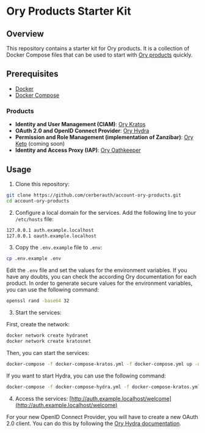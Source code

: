 # Ory Products Starter Kit

## Overview

This repository contains a starter kit for Ory products. It is a collection of Docker Compose files that can be used to start with [Ory products](https://www.ory.sh/) quickly.

## Prerequisites

- [Docker](https://docs.docker.com/get-docker/)
- [Docker Compose](https://docs.docker.com/compose/install/)

### Products

- **Identity and User Management (CIAM)**: [Ory Kratos](https://www.ory.sh/docs/kratos/ory-kratos-intro)
- **OAuth 2.0 and OpenID Connect Provider**: [Ory Hydra](https://www.ory.sh/docs/oauth2-oidc)
- **Permission and Role Management (implementation of Zanzibar)**: [Ory Keto](https://www.ory.sh/docs/keto) (coming soon)
- **Identity and Access Proxy (IAP)**: [Ory Oathkeeper](https://www.ory.sh/docs/oathkeeper)

## Usage

1. Clone this repository:

```bash
git clone https://github.com/cerberauth/account-ory-products.git
cd account-ory-products
```

2. Configure a local domain for the services. Add the following line to your `/etc/hosts` file:

```bash
127.0.0.1 auth.example.localhost
127.0.0.1 oauth.example.localhost
```

3. Copy the `.env.example` file to `.env`:

```bash
cp .env.example .env
```

Edit the `.env` file and set the values for the environment variables. If you have any doubts, you can check the according Ory documentation for each product.
In order to generate secure values for the environment variables, you can use the following command:

```bash
openssl rand -base64 32
```

3. Start the services:

First, create the network:

```bash
docker network create hydranet
docker network create kratosnet
```

Then, you can start the services:

```bash
docker-compose -f docker-compose-kratos.yml -f docker-compose.yml up -d
```

If you want to start Hydra, you can use the following command:

```bash
docker-compose -f docker-compose-hydra.yml -f docker-compose-kratos.yml -f docker-compose.yml up -d
```

4. Access the services: [http://auth.example.localhost/welcome](http://auth.example.localhost/welcome)

For your new OpenID Connect Provider, you will have to create a new OAuth 2.0 client. You can do this by following the [Ory Hydra documentation](https://www.ory.sh/docs/hydra/guides/oauth2-clients).
